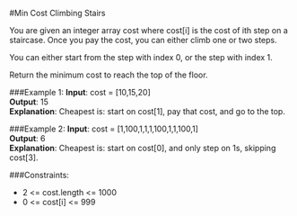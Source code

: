 #Min Cost Climbing Stairs

You are given an integer array cost where cost[i] is the cost of ith step on a staircase. Once you pay the cost, you can
either climb one or two steps.

You can either start from the step with index 0, or the step with index 1.

Return the minimum cost to reach the top of the floor.

###Example 1:
**Input**: cost = [10,15,20]  
**Output**: 15  
**Explanation**: Cheapest is: start on cost[1], pay that cost, and go to the top.

###Example 2:
**Input**: cost = [1,100,1,1,1,100,1,1,100,1]  
**Output**: 6  
**Explanation**: Cheapest is: start on cost[0], and only step on 1s, skipping cost[3].

###Constraints:

* 2 <= cost.length <= 1000
* 0 <= cost[i] <= 999
